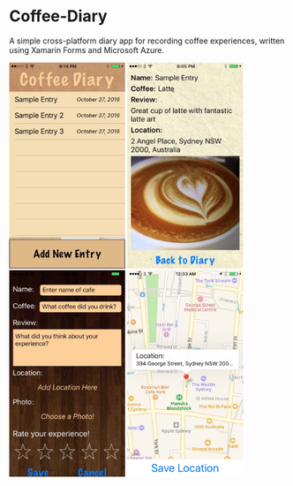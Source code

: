 # Coffee-Diary
A simple cross-platform diary app for recording coffee experiences, written using Xamarin Forms and Microsoft Azure.

<img src="/App_Screenshots/IMG_3236.jpg" alt="Drawing" width="210"/>
<img src="/App_Screenshots/IMG_3234.jpg" alt="Drawing" width="210"/>
<img src="/App_Screenshots/IMG_3235.jpg" alt="Drawing" width="210"/>
<img src="/App_Screenshots/IMG_3239.jpg" alt="Drawing" width="210"/>
